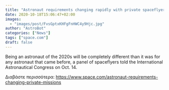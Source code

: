 ```yaml
---
title: "Astronaut requirements changing rapidly with private spaceflyers, long-duration missions"
date: 2020-10-18T15:06:47+02:00
images:
  - "images/post/FvsGptxKHFgFnHWC4y9Hjc.jpg"
author: "AstroBot"
categories: ["News"]
tags: ["space.com"]
draft: false
---
```


Being an astronaut of the 2020s will be completely different than it was for any astronaut that came before, a panel of spaceflyers told the International Astronautical Congress on Oct. 14. 

Διαβάστε περισσότερα: https://www.space.com/astronaut-requirements-changing-private-missions
